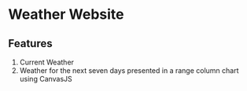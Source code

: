# Weather Website

## Features
1. Current Weather
2. Weather for the next seven days presented in a range column chart using CanvasJS
<!-- https://canvasjs.com/javascript-range-column-range-bar-chart/ -->